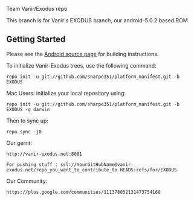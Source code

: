 Team Vanir/Exodus repo

This branch is for Vanir's EXODUS branch, our android-5.0.2 based ROM


Getting Started
---------------

Please see the [Android source page](http://source.android.com/source/index.html) for building instructions.

To initialize Vanir-Exodus trees, use the following command:

    repo init -u git://github.com/sharpe351/platform_manifest.git -b EXODUS

Mac Users: initialize your local repository using:

    repo init -u git://github.com/sharpe351/platform_manifest.git -b EXODUS -g darwin

Then to sync up:

    repo sync -j8
    
Our gerrit:

	http://vanir-exodus.net:8081
    
    For pushing stuff : ssl://YourGitHubName@vanir-exodus.net/repo_you_want_to_contribute_to HEADS:refs/for/EXODUS

Our Community:

	https://plus.google.com/communities/111378032131473754160

